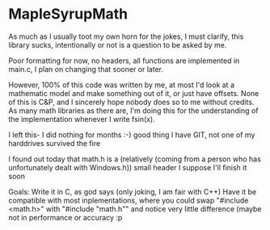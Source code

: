 # MapleSyrupMath
As much as I usually toot my own horn for the jokes, I must clarify, this library sucks, intentionally or not is a question to be asked by me.

Poor formatting for now, no headers, all functions are implemented in main.c,
I plan on changing that sooner or later.

However, 100% of this code was written by me, at most I'd look at a mathematic model and make something out of it, or just have offsets.
None of this is C&P, and I sincerely hope nobody does so to me without credits.
As many math libraries as there are, I'm doing this for the understanding of the implementation whenever I write fsin(x).

I left this-
I did nothing for months :-)
good thing I have GIT, not one of my harddrives survived the fire

I found out today that math.h is a (relatively (coming from a person who has unfortunately dealt with Windows.h)) small header
I suppose I'll finish it soon

Goals:
Write it in C, as god says (only joking, I am fair with C++)
Have it be compatible with most inplementations, where you could swap "#include <math.h>" with "#include "math.h""
and notice very little difference (maybe not in performance or accuracy :p
